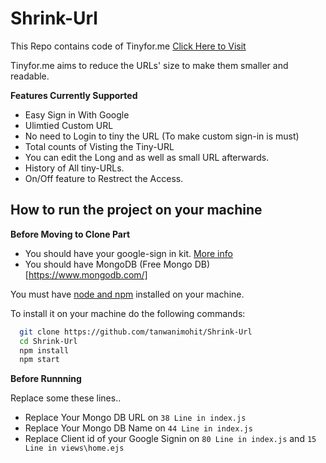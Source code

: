 # Shrink-Url

This Repo contains code of Tinyfor.me [Click Here to Visit](https://www.tinyfor.me/)

Tinyfor.me aims to reduce the URLs' size to make them smaller and readable.

**Features Currently Supported**
- Easy Sign in With Google 
- Ulimtied Custom URL 
- No need to Login to tiny the URL (To make custom sign-in is must)
- Total counts of Visting the Tiny-URL
- You can edit the Long and as well as small URL afterwards.
- History of All tiny-URLs.
- On/Off feature to Restrect the Access.


## How to run the project on your machine

**Before Moving to Clone Part**

- You should have your google-sign in kit. [More info](https://developers.google.com/identity/sign-in/web)
- You should have MongoDB (Free Mongo DB)[https://www.mongodb.com/]


You must have [node and npm](https://nodejs.org/en/) installed on your machine.

To install it on your machine do the following commands:

```bash
  git clone https://github.com/tanwanimohit/Shrink-Url
  cd Shrink-Url
  npm install
  npm start
```

**Before Runnning**

Replace some these lines..

- Replace Your Mongo DB URL on `38 Line in index.js`
- Replace Your Mongo DB Name on `44 Line in index.js`
- Replace Client id of your Google Signin on `80 Line in index.js` and `15 Line in views\home.ejs`